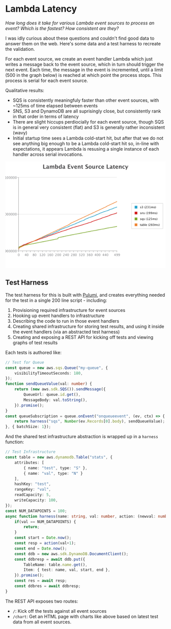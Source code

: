 # Lambda Latency

*How long does it take for various Lambda event sources to process an event?  Which is the fastest?  How consistent are they?*

I was idly curious about these questions and couldn't find good data to answer them on the web.  Here's some data and a test harness to recreate the validation.

For each event source, we create an event handler Lambda which just writes a message back to the event source, which in turn should trigger the next event.  Each time, the message in the event is incremented, until a limit (500 in the graph below) is reached at which point the process stops.  This process is serial for each event source.  

Qualitative results:
* SQS is consistently meaningfuly faster than other event sources, with ~125ms of time elapsed between events
* SNS, S3 and DynamoDB are all suprisingly close, but consistently rank in that order in terms of latency
* There are slight hiccups perdiocially for each event source, though SQS is in general very consistent (flat) and S3 is generally rather inconsistent (wavy)
* Initial startup time sees a Lambda cold-start hit, but after that we do not see anything big enough to be a Lambda cold-start hit so, in-line with expectations, it appears Lambda is resusing a single instance of each handler across serial invocations.

![Lambda Latency](./chart.png)

## Test Harness

The test harness for this is built with [Pulumi](https://pulumi.com), and creates everything needed for the test in a single 200 line script - including:
1. Provisioning required infrastructure for event sources
1. Hooking up event handlers to infrastructure
1. Describing the code to run in those event handlers
1. Creating shared infrastructure for storing test results, and using it inside the event handlers (via an abstracted test harness)
1. Creating and exposing a REST API for kicking off tests and viewing graphs of test results

Each tests is authored like:

```ts
// Test for Queue
const queue = new aws.sqs.Queue("my-queue", {
    visibilityTimeoutSeconds: 180,
});
function sendQueueValue(val: number) {
    return (new aws.sdk.SQS()).sendMessage({
        QueueUrl: queue.id.get(),
        MessageBody: val.toString(),
    }).promise();
}
const queueSubscription = queue.onEvent("onqueueevent", (ev, ctx) => {
    return harness("sqs", Number(ev.Records[0].body), sendQueueValue);
}, { batchSize: 1});
```

And the shared test infrastructure abstraction is wrapped up in a `harness` function:

```ts
// Test Infrastructure
const table = new aws.dynamodb.Table("stats", {
    attributes: [
        { name: "test", type: "S" },
        { name: "val", type: "N" }
    ],
    hashKey: "test",
    rangeKey: "val",
    readCapacity: 5,
    writeCapacity: 100,
});
const NUM_DATAPOINTS = 100;
async function harness(name: string, val: number, action: (newval: number) => Promise<any>) {
    if(val == NUM_DATAPOINTS) {
        return;
    }
    const start = Date.now();
    const resp = action(val+1);
    const end = Date.now();
    const ddb = new aws.sdk.DynamoDB.DocumentClient();
    const ddbresp = await ddb.put({
        TableName: table.name.get(),
        Item: { test: name, val, start, end },
    }).promise();
    const res = await resp;
    const ddbres = await ddbresp;
}
```

The REST API exposes two routes:
* `/`: Kick off the tests against all event sources
* `/chart`: Get an HTML page with charts like above based on latest test data from all event sources.